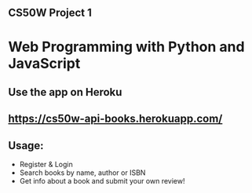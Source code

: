 ## CS50W Project 1

# Web Programming with Python and JavaScript

## Use the app on Heroku
## https://cs50w-api-books.herokuapp.com/

## Usage:

* Register & Login
* Search books by name, author or ISBN
* Get info about a book and submit your own review!
